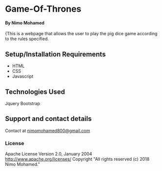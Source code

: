 # Game-Of-Thrones
#### By Nimo Mohamed
{This is a webpage that allows the user to play the pig dice game according to the rules specified.
## Setup/Installation Requirements
* HTML
* CSS
* Javascript
## Technologies Used
Jquery
Bootstrap
## Support and contact details
Contact at nimomohamed800@gmail.com
### License
Apache License
Version 2.0, January 2004
http://www.apache.org/licenses/
Copyright   "All rights reserved (c) 2018 Nimo Mohamed."
